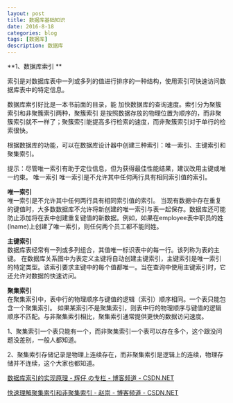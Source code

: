 ```yaml
---
layout: post
title: 数据库基础知识
date: 2016-8-18
categories: blog
tags: [数据库]
description: 数据库
---
```



**1、数据库索引 **

索引是对数据库表中一列或多列的值进行排序的一种结构，使用索引可快速访问数据库表中的特定信息。

数据库索引好比是一本书前面的目录，能
加快数据库的查询速度。索引分为聚簇索引和非聚簇索引两种，聚簇索引 是按照数据存放的物理位置为顺序的，而非聚簇索引就不一样了；聚簇索引能提高多行检索的速度，而非聚簇索引对于单行的检索很快。

根据数据库的功能，可以在数据库设计器中创建三种索引：唯一索引、主键索引和聚集索引。

提示：尽管唯一索引有助于定位信息，但为获得最佳性能结果，建议改用主键或唯一约束。
唯一索引 唯一索引是不允许其中任何两行具有相同索引值的索引。



**唯一索引**                 
唯一索引是不允许其中任何两行具有相同索引值的索引。
当现有数据中存在重复的键值时，大多数数据库不允许将新创建的唯一索引与表一起保存。数据库还可能防止添加将在表中创建重复键值的新数据。例如，如果在employee表中职员的姓(lname)上创建了唯一索引，则任何两个员工都不能同姓。

**主键索引**                   
数据库表经常有一列或多列组合，其值唯一标识表中的每一行。该列称为表的主键。
在数据库关系图中为表定义主键将自动创建主键索引，主键索引是唯一索引的特定类型。该索引要求主键中的每个值都唯一。当在查询中使用主键索引时，它还允许对数据的快速访问。

**聚集索引**             
在聚集索引中，表中行的物理顺序与键值的逻辑（索引）顺序相同。一个表只能包含一个聚集索引。
如果某索引不是聚集索引，则表中行的物理顺序与键值的逻辑顺序不匹配。与非聚集索引相比，聚集索引通常提供更快的数据访问速度。

1、聚集索引一个表只能有一个，而非聚集索引一个表可以存在多个，这个跟没问题没差别，一般人都知道。

2、聚集索引存储记录是物理上连续存在，而非聚集索引是逻辑上的连续，物理存储并不连续，这个大家也都知道。

[数据库索引的实现原理 - 辉仔 の专栏 - 博客频道 - CSDN.NET](http://blog.csdn.net/kennyrose/article/details/7532032)

[快速理解聚集索引和非聚集索引 - 赵崇 - 博客频道 - CSDN.NET](http://blog.csdn.net/zc474235918/article/details/50580639)
